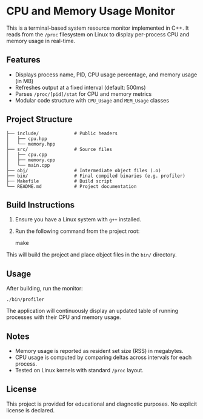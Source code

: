 # CPU and Memory Usage Monitor

This is a terminal-based system resource monitor implemented in C++. It reads from the `/proc` filesystem on Linux to display per-process CPU and memory usage in real-time.

## Features

- Displays process name, PID, CPU usage percentage, and memory usage (in MB)
- Refreshes output at a fixed interval (default: 500ms)
- Parses `/proc/[pid]/stat` for CPU and memory metrics
- Modular code structure with `CPU_Usage` and `MEM_Usage` classes

## Project Structure

```
├── include/             # Public headers
│   ├── cpu.hpp
│   └── memory.hpp
├── src/                 # Source files
│   ├── cpu.cpp
│   ├── memory.cpp
│   └── main.cpp
├── obj/                 # Intermediate object files (.o)
├── bin/                 # Final compiled binaries (e.g. profiler)
├── Makefile             # Build script
└── README.md            # Project documentation
```

## Build Instructions

1. Ensure you have a Linux system with `g++` installed.
2. Run the following command from the project root:

    make

This will build the project and place object files in the `bin/` directory.

## Usage

After building, run the monitor:

    ./bin/profiler

The application will continuously display an updated table of running processes with their CPU and memory usage.

## Notes

- Memory usage is reported as resident set size (RSS) in megabytes.
- CPU usage is computed by comparing deltas across intervals for each process.
- Tested on Linux kernels with standard `/proc` layout.

## License

This project is provided for educational and diagnostic purposes. No explicit license is declared.